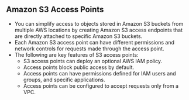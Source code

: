 Amazon S3 Access Points
---

- You can simplify access to objects stored in Amazon S3 buckets from multiple AWS locations by creating Amazon S3 access endpoints that are directly attached to specific Amazon S3 buckets.
- Each Amazon S3 access point can have different permissions and network controls for requests made through the access point.
- The following are key features of S3 access points:
  - S3 access points can deploy an optional AWS IAM policy.
  - Access points block public access by default.
  - Access points can have permissions defined for IAM users and groups, and specific applications.
  - Access points can be configured to accept requests only from a VPC.

